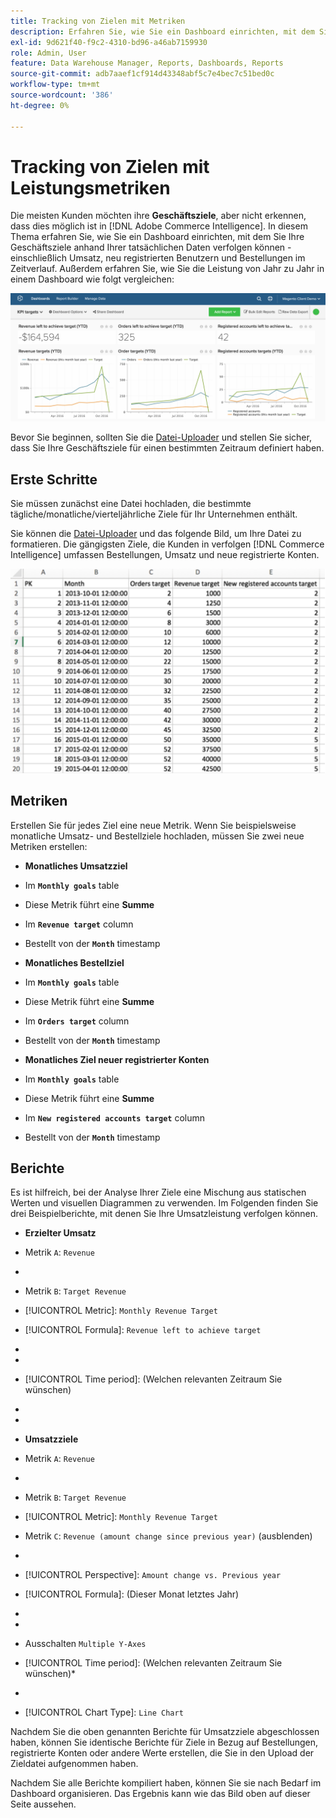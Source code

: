 ```yaml
---
title: Tracking von Zielen mit Metriken
description: Erfahren Sie, wie Sie ein Dashboard einrichten, mit dem Sie Ihre Geschäftsziele anhand Ihrer tatsächlichen Daten verfolgen können, einschließlich Umsatz, neu registrierten Benutzern und Bestellungen im Laufe der Zeit.
exl-id: 9d621f40-f9c2-4310-bd96-a46ab7159930
role: Admin, User
feature: Data Warehouse Manager, Reports, Dashboards, Reports
source-git-commit: adb7aaef1cf914d43348abf5c7e4bec7c51bed0c
workflow-type: tm+mt
source-wordcount: '386'
ht-degree: 0%

---
```


# Tracking von Zielen mit Leistungsmetriken

Die meisten Kunden möchten ihre **Geschäftsziele**, aber nicht erkennen, dass dies möglich ist in [!DNL Adobe Commerce Intelligence]. In diesem Thema erfahren Sie, wie Sie ein Dashboard einrichten, mit dem Sie Ihre Geschäftsziele anhand Ihrer tatsächlichen Daten verfolgen können - einschließlich Umsatz, neu registrierten Benutzern und Bestellungen im Zeitverlauf. Außerdem erfahren Sie, wie Sie die Leistung von Jahr zu Jahr in einem Dashboard wie folgt vergleichen:

![](../../assets/Goals-_dashboard_2.png)

Bevor Sie beginnen, sollten Sie die [Datei-Uploader](../importing-data/connecting-data/using-file-uploader.md) und stellen Sie sicher, dass Sie Ihre Geschäftsziele für einen bestimmten Zeitraum definiert haben.

## Erste Schritte

Sie müssen zunächst eine Datei hochladen, die bestimmte tägliche/monatliche/vierteljährliche Ziele für Ihr Unternehmen enthält.

Sie können die [Datei-Uploader](../importing-data/connecting-data/using-file-uploader.md) und das folgende Bild, um Ihre Datei zu formatieren. Die gängigsten Ziele, die Kunden in verfolgen [!DNL Commerce Intelligence] umfassen Bestellungen, Umsatz und neue registrierte Konten.

![](../../assets/Goals-_Excel.png)

## Metriken

Erstellen Sie für jedes Ziel eine neue Metrik. Wenn Sie beispielsweise monatliche Umsatz- und Bestellziele hochladen, müssen Sie zwei neue Metriken erstellen:

* **Monatliches Umsatzziel**
* Im **`Monthly goals`** table
* Diese Metrik führt eine **Summe**
* Im **`Revenue target`** column
* Bestellt von der **`Month`** timestamp

* **Monatliches Bestellziel**
* Im **`Monthly goals`** table
* Diese Metrik führt eine **Summe**
* Im **`Orders target`** column
* Bestellt von der **`Month`** timestamp

* **Monatliches Ziel neuer registrierter Konten**
* Im **`Monthly goals`** table
* Diese Metrik führt eine **Summe**
* Im **`New registered accounts target`** column
* Bestellt von der **`Month`** timestamp

## Berichte

Es ist hilfreich, bei der Analyse Ihrer Ziele eine Mischung aus statischen Werten und visuellen Diagrammen zu verwenden. Im Folgenden finden Sie drei Beispielberichte, mit denen Sie Ihre Umsatzleistung verfolgen können.

* **Erzielter Umsatz**
* Metrik `A`: `Revenue`
* 
  [!UICONTROL Metrik]: `Revenue`

* Metrik `B`: `Target Revenue`
* [!UICONTROL Metric]: `Monthly Revenue Target`

* [!UICONTROL Formula]: `Revenue left to achieve target`
* 
  [!UICONTROL Formel]: `(B-A)`
* 
  [!UICONTROL Format]: `Number`

* [!UICONTROL Time period]: (Welchen relevanten Zeitraum Sie wünschen)
* 
  [!UICONTROL Interval]: `Month`
* 
  [!UICONTROL Diagrammtyp]: `Scalar`

* **Umsatzziele**
* Metrik `A`: `Revenue`
* 
  [!UICONTROL Metrik]: `Revenue`

* Metrik `B`: `Target Revenue`
* [!UICONTROL Metric]: `Monthly Revenue Target`

* Metrik `C`: `Revenue (amount change since previous year)` (ausblenden)
* 
  [!UICONTROL Metrik]: `Revenue`
* [!UICONTROL Perspective]: `Amount change vs. Previous year`

* [!UICONTROL Formula]: (Dieser Monat letztes Jahr)
* 
  [!UICONTROL Formel]: `(A-C)`
* 
  [!UICONTROL Format]: `Currency`

* Ausschalten `Multiple Y-Axes`
* [!UICONTROL Time period]: (Welchen relevanten Zeitraum Sie wünschen)*
* 
  [!UICONTROL Interval]: `Month`
* [!UICONTROL Chart Type]: `Line Chart`

Nachdem Sie die oben genannten Berichte für Umsatzziele abgeschlossen haben, können Sie identische Berichte für Ziele in Bezug auf Bestellungen, registrierte Konten oder andere Werte erstellen, die Sie in den Upload der Zieldatei aufgenommen haben.

Nachdem Sie alle Berichte kompiliert haben, können Sie sie nach Bedarf im Dashboard organisieren. Das Ergebnis kann wie das Bild oben auf dieser Seite aussehen.
